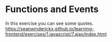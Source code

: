 # Functions and Events

In this exercise you can see some quotes.
https://seanwinderickx.github.io/learning-frontend/exercises/1.javascript/7.ajax/index.html